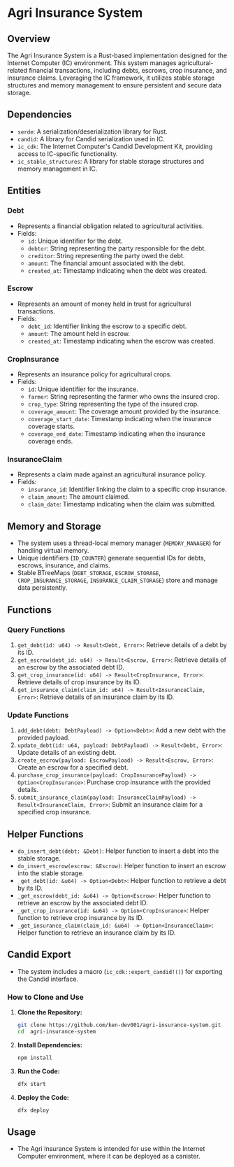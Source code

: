 # Agri Insurance System

## Overview
The Agri Insurance System is a Rust-based implementation designed for the Internet Computer (IC) environment. This system manages agricultural-related financial transactions, including debts, escrows, crop insurance, and insurance claims. Leveraging the IC framework, it utilizes stable storage structures and memory management to ensure persistent and secure data storage.

## Dependencies
- `serde`: A serialization/deserialization library for Rust.
- `candid`: A library for Candid serialization used in IC.
- `ic_cdk`: The Internet Computer's Candid Development Kit, providing access to IC-specific functionality.
- `ic_stable_structures`: A library for stable storage structures and memory management in IC.

## Entities

### Debt
- Represents a financial obligation related to agricultural activities.
- Fields:
  - `id`: Unique identifier for the debt.
  - `debtor`: String representing the party responsible for the debt.
  - `creditor`: String representing the party owed the debt.
  - `amount`: The financial amount associated with the debt.
  - `created_at`: Timestamp indicating when the debt was created.

### Escrow
- Represents an amount of money held in trust for agricultural transactions.
- Fields:
  - `debt_id`: Identifier linking the escrow to a specific debt.
  - `amount`: The amount held in escrow.
  - `created_at`: Timestamp indicating when the escrow was created.

### CropInsurance
- Represents an insurance policy for agricultural crops.
- Fields:
  - `id`: Unique identifier for the insurance.
  - `farmer`: String representing the farmer who owns the insured crop.
  - `crop_type`: String representing the type of the insured crop.
  - `coverage_amount`: The coverage amount provided by the insurance.
  - `coverage_start_date`: Timestamp indicating when the insurance coverage starts.
  - `coverage_end_date`: Timestamp indicating when the insurance coverage ends.

### InsuranceClaim
- Represents a claim made against an agricultural insurance policy.
- Fields:
  - `insurance_id`: Identifier linking the claim to a specific crop insurance.
  - `claim_amount`: The amount claimed.
  - `claim_date`: Timestamp indicating when the claim was submitted.

## Memory and Storage
- The system uses a thread-local memory manager (`MEMORY_MANAGER`) for handling virtual memory.
- Unique identifiers (`ID_COUNTER`) generate sequential IDs for debts, escrows, insurance, and claims.
- Stable BTreeMaps (`DEBT_STORAGE`, `ESCROW_STORAGE`, `CROP_INSURANCE_STORAGE`, `INSURANCE_CLAIM_STORAGE`) store and manage data persistently.

## Functions

### Query Functions
1. `get_debt(id: u64) -> Result<Debt, Error>`: Retrieve details of a debt by its ID.
2. `get_escrow(debt_id: u64) -> Result<Escrow, Error>`: Retrieve details of an escrow by the associated debt ID.
3. `get_crop_insurance(id: u64) -> Result<CropInsurance, Error>`: Retrieve details of crop insurance by its ID.
4. `get_insurance_claim(claim_id: u64) -> Result<InsuranceClaim, Error>`: Retrieve details of an insurance claim by its ID.

### Update Functions
1. `add_debt(debt: DebtPayload) -> Option<Debt>`: Add a new debt with the provided payload.
2. `update_debt(id: u64, payload: DebtPayload) -> Result<Debt, Error>`: Update details of an existing debt.
3. `create_escrow(payload: EscrowPayload) -> Result<Escrow, Error>`: Create an escrow for a specified debt.
4. `purchase_crop_insurance(payload: CropInsurancePayload) -> Option<CropInsurance>`: Purchase crop insurance with the provided details.
5. `submit_insurance_claim(payload: InsuranceClaimPayload) -> Result<InsuranceClaim, Error>`: Submit an insurance claim for a specified crop insurance.

## Helper Functions
- `do_insert_debt(debt: &Debt)`: Helper function to insert a debt into the stable storage.
- `do_insert_escrow(escrow: &Escrow)`: Helper function to insert an escrow into the stable storage.
- `_get_debt(id: &u64) -> Option<Debt>`: Helper function to retrieve a debt by its ID.
- `_get_escrow(debt_id: &u64) -> Option<Escrow>`: Helper function to retrieve an escrow by the associated debt ID.
- `_get_crop_insurance(id: &u64) -> Option<CropInsurance>`: Helper function to retrieve crop insurance by its ID.
- `_get_insurance_claim(claim_id: &u64) -> Option<InsuranceClaim>`: Helper function to retrieve an insurance claim by its ID.

## Candid Export
- The system includes a macro (`ic_cdk::export_candid!()`) for exporting the Candid interface.

### How to Clone and Use

1. **Clone the Repository:**
   ```bash
   git clone https://github.com/ken-dev001/agri-insurance-system.git
   cd  agri-insurance-system
   ```

2. **Install Dependencies:**
   ```bash
   npm install
   ```

3. **Run the Code:**
   ```bash
   dfx start
   ```
4. **Deploy the Code:**
   ```bash
   dfx deploy
   ```
## Usage
- The Agri Insurance System is intended for use within the Internet Computer environment, where it can be deployed as a canister.


